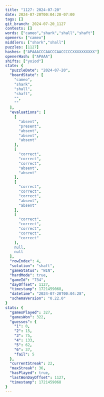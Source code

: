 ```yaml
---
title: "1127: 2024-07-20"
date: 2024-07-20T00:04:28-07:00
tags: []
git_branch: 2024-07-20_1127
contests: []
words: ["cameo","shark","shall","shaft"]
openers: ["cameo"]
middlers: ["shark","shall"]
puzzles: [1127]
hashes: ["APAAACCCAACCCAACCCCCXXXXXXXXXX"]
openerHash: ["APAAA"]
shifts: ["yoiod"]
state: {
  "puzzleDate": "2024-07-20",
  "boardState": [
    "cameo",
    "shark",
    "shall",
    "shaft",
    "",
    ""
  ],
  "evaluations": [
    [
      "absent",
      "present",
      "absent",
      "absent",
      "absent"
    ],
    [
      "correct",
      "correct",
      "correct",
      "absent",
      "absent"
    ],
    [
      "correct",
      "correct",
      "correct",
      "absent",
      "absent"
    ],
    [
      "correct",
      "correct",
      "correct",
      "correct",
      "correct"
    ],
    null,
    null
  ],
  "rowIndex": 4,
  "solution": "shaft",
  "gameStatus": "WIN",
  "hardMode": true,
  "gameId": "734",
  "dayOffset": 1127,
  "timestamp": 1721459068,
  "datetime": "2024-07-20T00:04:28",
  "schemaVersion": "0.22.0"
}
stats: {
  "gamesPlayed": 327,
  "gamesWon": 322,
  "guesses": {
    "1": 0,
    "2": 15,
    "3": 75,
    "4": 133,
    "5": 62,
    "6": 37,
    "fail": 5
  },
  "currentStreak": 22,
  "maxStreak": 36,
  "hasPlayed": true,
  "lastWonDayOffset": 1127,
  "timestamp": 1721459068
}
---
```

<!-- more -->
